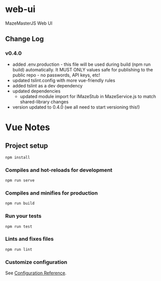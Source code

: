 # web-ui

MazeMasterJS Web UI

## Change Log

### v0.4.0

-   added .env.production - this file will be used during build (npm run build) automatically. It MUST ONLY values safe for publishing to the public repo - no passwords, API keys, etc!
-   updated tslint.config with more vue-friendly rules
-   added tslint as a dev dependency
-   updated dependencies
    -   updated module import for IMazeStub in MazeService.js to match shared-library changes
-   version updated to 0.4.0 (we all need to start versioning this!)

# Vue Notes

## Project setup

```
npm install
```

### Compiles and hot-reloads for development

```
npm run serve
```

### Compiles and minifies for production

```
npm run build
```

### Run your tests

```
npm run test
```

### Lints and fixes files

```
npm run lint
```

### Customize configuration

See [Configuration Reference](https://cli.vuejs.org/config/).

